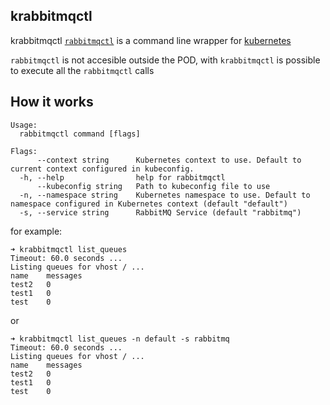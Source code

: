 ## krabbitmqctl

krabbitmqctl [`rabbitmqctl`](https://www.rabbitmq.com/rabbitmqctl.8.html) is a command line wrapper for [kubernetes](https://kubernetes.io/) 

`rabbitmqctl` is not accesible outside the POD, with `krabbitmqctl` is possible to execute all the `rabbitmqctl` calls


## How it works

```
Usage:
  rabbitmqctl command [flags]

Flags:
      --context string      Kubernetes context to use. Default to current context configured in kubeconfig.
  -h, --help                help for rabbitmqctl
      --kubeconfig string   Path to kubeconfig file to use
  -n, --namespace string    Kubernetes namespace to use. Default to namespace configured in Kubernetes context (default "default")
  -s, --service string      RabbitMQ Service (default "rabbitmq")
```

for example:

```
➜ krabbitmqctl list_queues
Timeout: 60.0 seconds ...
Listing queues for vhost / ...
name    messages
test2   0
test1   0
test    0
```

or

```
➜ krabbitmqctl list_queues -n default -s rabbitmq
Timeout: 60.0 seconds ...
Listing queues for vhost / ...
name    messages
test2   0
test1   0
test    0
```

